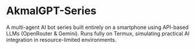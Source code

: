 # AkmalGPT-Series
A multi-agent AI bot series built entirely on a smartphone using API-based LLMs (OpenRouter &amp; Gemini). Runs fully on Termux, simulating practical AI integration in resource-limited environments.
